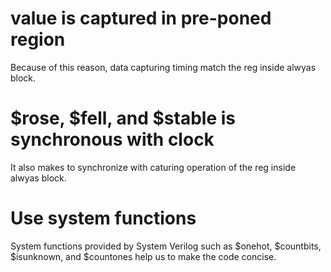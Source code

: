 # **value is captured in pre-poned region**

Because of this reason, data capturing timing match the reg inside alwyas block.

# $rose, $fell, and $stable is synchronous with clock

It also makes to synchronize with caturing operation of the reg inside alwyas block.

# Use system functions

System functions provided by System Verilog such as $onehot, $countbits, $isunknown, and $countones help us to make the code concise.